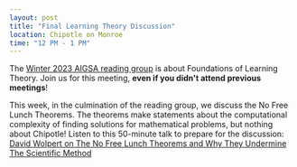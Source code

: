 ```yaml
---
layout: post
title: "Final Learning Theory Discussion"
location: Chipotle on Monroe
time: "12 PM - 1 PM"
---
```


The [Winter 2023 AIGSA reading group](https://www.aigsa.club) is about Foundations of Learning Theory. Join us for this meeting, **even if you didn't attend previous meetings**! 

This week, in the culmination of the reading group, we discuss the No Free Lunch Theorems. The theorems make statements about the computational complexity of finding solutions for mathematical problems, but nothing about Chipotle!
Listen to this 50-minute talk to prepare for the discussion: [David Wolpert on The No Free Lunch Theorems and Why They Undermine The Scientific Method](https://www.youtube.com/watch?v=E7EUBbZtRxU)
